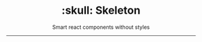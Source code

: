 <h1 align="center">:skull: Skeleton</h1>
<p align="center">Smart react components without styles</p>

----

